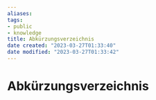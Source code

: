```yaml
---
aliases: 
tags: 
- public
- knowledge
title: Abkürzungsverzeichnis
date created: "2023-03-27T01:33:40"
date modified: "2023-03-27T01:33:42"
---
```


# Abkürzungsverzeichnis
